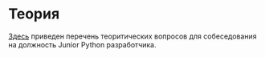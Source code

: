 # Теория
[Здесь](https://github.com/markdrrr/interview_questions_python_junior) приведен перечень теоритических вопросов для собеседования на должность Junior Python разработчика. 
